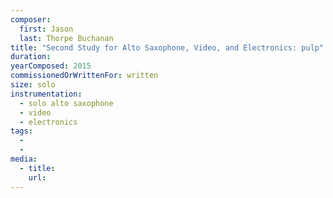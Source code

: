 ```yaml
---
composer:
  first: Jason
  last: Thorpe Buchanan
title: "Second Study for Alto Saxophone, Video, and Electronics: pulp"
duration:
yearComposed: 2015
commissionedOrWrittenFor: written
size: solo
instrumentation:
  - solo alto saxophone
  - video
  - electronics
tags:
  -
  -
media:
  - title:
    url:
---
```

